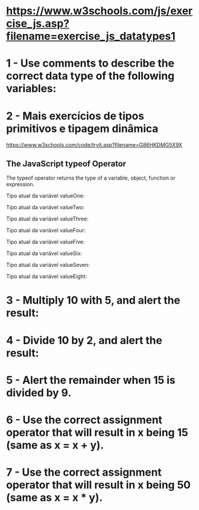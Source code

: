 # https://www.w3schools.com/js/exercise_js.asp?filename=exercise_js_datatypes1

# 1 - Use comments to describe the correct data type of the following variables:

# 2 - Mais exercícios de tipos primitivos e tipagem dinâmica
https://www.w3schools.com/code/tryit.asp?filename=G86HKDMG5X9X
<!DOCTYPE html>
<html>
<body>

<!--
   Informações importantes!
   - Use o botão 'Run >>' para executar o código.
-->

<h2>The JavaScript typeof Operator</h2>

<p>The typeof operator returns the type of a variable, object, function or expression.</p>

<p id="valOne"><span>Tipo atual da variável valueOne: </span></p>
<p id="valTwo"><span>Tipo atual da variável valueTwo: </span></p>
<p id="valThree"><span>Tipo atual da variável valueThree: </span></p>
<p id="valFour"><span>Tipo atual da variável valueFour: </span></p>
<p id="valFive"><span>Tipo atual da variável valueFive: </span></p>
<p id="valSix"><span>Tipo atual da variável valueSix: </span></p>
<p id="valSeven"><span>Tipo atual da variável valueSeven: </span></p>
<p id="valEight"><span>Tipo atual da variável valueEight: </span></p>

<p id="valNewTwo"></p>
<p id="valNewEight"></p>

<script>
	
    // Aqui vemos algumas declarações de variáveis e seus tipos sendo exibidos `document....innerHTML`.

	let valueOne = "lucas";
    let valueTwo = "tunico";
    let valueThree = 3.14;
    let valueFour = NaN;
    let valueFive = false;
    let valueSix = undefined;
    let valueSeven = function() {};
    let valueEight = null;
  	
	
    document.getElementById("valOne").innerHTML +=  typeof valueOne;
    document.getElementById("valTwo").innerHTML += typeof valueTwo;
    // Exiba o valor de valueThree
    // Exiba o valor de valueFour
    document.getElementById("valFive").innerHTML += typeof valueFive;
    document.getElementById("valSix").innerHTML += typeof valueSix;
    document.getElementById("valSeven").innerHTML += typeof valueSeven;
    document.getElementById("valEight").innerHTML += typeof valueEight;
    
    // Agora vamos fazer a mudança de tipo para ver como funciona a tipagem dinâmica.
    
    // Troque o valor de valueTwo para um number e depois exiba seu novo tipo na linha comentada a baixo.
    //document.getElementById("valNewTwo").innerHTML =
    
    // Troque o valor de valueEight por um boolean e depois exiba seu novo tipo na linha comentada a baixo.
    //document.getElementById("valNewEight").innerHTML =

</script>
</body>
</html>

# 3 - Multiply 10 with 5, and alert the result:

# 4 - Divide 10 by 2, and alert the result:

# 5 - Alert the remainder when 15 is divided by 9.

# 6 - Use the correct assignment operator that will result in x being 15 (same as x = x + y).

# 7 - Use the correct assignment operator that will result in x being 50 (same as x = x * y).
 